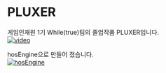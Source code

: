 # PLUXER
게임인재원 1기 While(true)팀의 졸업작품 PLUXER입니다.  
[![video](https://img.youtube.com/vi/nVqEqLcRbjc/sddefault.jpg)](https://www.youtube.com/watch?v=nVqEqLcRbjc)  

hosEngine으로 만들어 졌습니다.  
[![hosEngine](https://user-images.githubusercontent.com/45713360/124558885-08cb9900-de76-11eb-92ae-b538626f056e.png)](https://github.com/Game-institute-1st-While-true/hosEngine)
